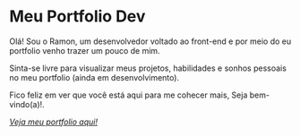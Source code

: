 # Meu Portfolio Dev

Olá! Sou o Ramon, um desenvolvedor voltado ao front-end e por meio do eu portfolio venho trazer um pouco de mim.

Sinta-se livre para visualizar meus projetos, habilidades e sonhos pessoais no meu portfolio (ainda em desenvolvimento).

Fico feliz em ver que você está aqui para me cohecer mais, Seja bem-vindo(a)!.

*[Veja meu portfolio aqui!](https://ramon-erik.gthub.io/portfolio/)*
